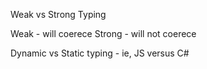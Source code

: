 Weak vs Strong Typing

Weak - will coerece
Strong - will not coerece

Dynamic vs Static typing - ie, JS versus C#
